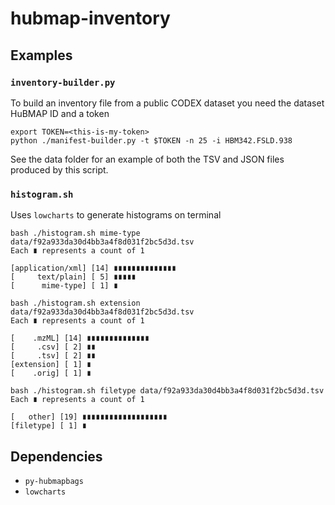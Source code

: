# hubmap-inventory

## Examples

### `inventory-builder.py`
To build an inventory file from a public CODEX dataset you need the dataset HuBMAP ID and a token

```
export TOKEN=<this-is-my-token>
python ./manifest-builder.py -t $TOKEN -n 25 -i HBM342.FSLD.938
```

See the data folder for an example of both the TSV and JSON files produced by this script.

### `histogram.sh`
Uses `lowcharts` to generate histograms on terminal

```
bash ./histogram.sh mime-type data/f92a933da30d4bb3a4f8d031f2bc5d3d.tsv
Each ∎ represents a count of 1

[application/xml] [14] ∎∎∎∎∎∎∎∎∎∎∎∎∎∎
[     text/plain] [ 5] ∎∎∎∎∎
[      mime-type] [ 1] ∎

bash ./histogram.sh extension data/f92a933da30d4bb3a4f8d031f2bc5d3d.tsv
Each ∎ represents a count of 1

[    .mzML] [14] ∎∎∎∎∎∎∎∎∎∎∎∎∎∎
[     .csv] [ 2] ∎∎
[     .tsv] [ 2] ∎∎
[extension] [ 1] ∎
[    .orig] [ 1] ∎

bash ./histogram.sh filetype data/f92a933da30d4bb3a4f8d031f2bc5d3d.tsv
Each ∎ represents a count of 1

[   other] [19] ∎∎∎∎∎∎∎∎∎∎∎∎∎∎∎∎∎∎∎
[filetype] [ 1] ∎
```

## Dependencies

* `py-hubmapbags`
* `lowcharts`
